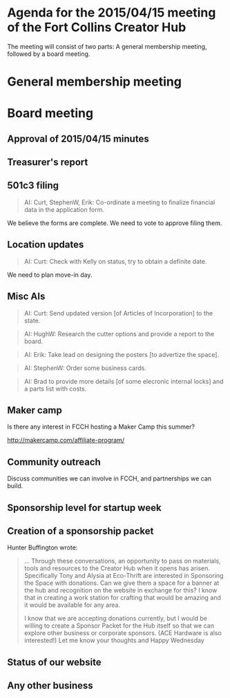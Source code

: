 # Agenda for the 2015/04/15 meeting of the Fort Collins Creator Hub

The meeting will consist of two parts: A general membership meeting, followed
by a board meeting.

# General membership meeting

# Board meeting

## Approval of 2015/04/15 minutes

## Treasurer's report

## 501c3 filing

> AI: Curt, StephenW, Erik: Co-ordinate a meeting to finalize financial data
> in the application form.

We believe the forms are complete. We need to vote to approve filing them.

## Location updates

> AI: Curt: Check with Kelly on status, try to obtain a definite date.

We need to plan move-in day.

## Misc AIs

> AI: Curt: Send updated version [of Articles of Incorporation] to the state.

> AI: HughW: Research the cutter options and provide a report to the board.

> AI: Erik: Take lead on designing the posters [to advertize the space].

> AI: StephenW: Order some business cards.

> AI: Brad to provide more details [of some elecronic internal locks] and a
> parts list with costs.

## Maker camp

Is there any interest in FCCH hosting a Maker Camp this summer?

http://makercamp.com/affiliate-program/

## Community outreach

Discuss communities we can involve in FCCH, and partnerships we can build.

## Sponsorship level for startup week

## Creation of a sponsorship packet

Hunter Buffington wrote:
> ... Through these conversations, an opportunity to pass on materials, tools
> and resources to the Creator Hub when it opens has arisen. Specifically Tony
> and Alysia at Eco-Thrift are interested in Sponsoring the Space with
> donations. Can we give them a space for a banner at the hub and recognition
> on the website in exchange for this? I know that in creating a work station
> for crafting that would be amazing and it would be available for any area.
>
> I know that we are accepting donations currently, but I would be willing to
> create a Sponsor Packet for the Hub itself so that we can explore other
> business or corporate sponsors. (ACE Hardware is also interested!) Let me
> know your thoughts and Happy Wednesday

## Status of our website

## Any other business

